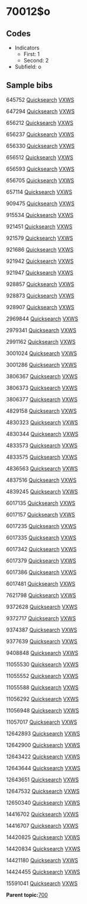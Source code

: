 # 70012$o

## Codes

-   Indicators
    -   First: 1
    -   Second: 2
-   Subfield: o

## Sample bibs

645752 [Quicksearch](https://search.library.yale.edu/catalog/645752) [VXWS](http://prodorbis.library.yale.edu:7014/vxws/GetHoldingsService?bibId=645752)

647294 [Quicksearch](https://search.library.yale.edu/catalog/647294) [VXWS](http://prodorbis.library.yale.edu:7014/vxws/GetHoldingsService?bibId=647294)

656212 [Quicksearch](https://search.library.yale.edu/catalog/656212) [VXWS](http://prodorbis.library.yale.edu:7014/vxws/GetHoldingsService?bibId=656212)

656237 [Quicksearch](https://search.library.yale.edu/catalog/656237) [VXWS](http://prodorbis.library.yale.edu:7014/vxws/GetHoldingsService?bibId=656237)

656330 [Quicksearch](https://search.library.yale.edu/catalog/656330) [VXWS](http://prodorbis.library.yale.edu:7014/vxws/GetHoldingsService?bibId=656330)

656512 [Quicksearch](https://search.library.yale.edu/catalog/656512) [VXWS](http://prodorbis.library.yale.edu:7014/vxws/GetHoldingsService?bibId=656512)

656593 [Quicksearch](https://search.library.yale.edu/catalog/656593) [VXWS](http://prodorbis.library.yale.edu:7014/vxws/GetHoldingsService?bibId=656593)

656705 [Quicksearch](https://search.library.yale.edu/catalog/656705) [VXWS](http://prodorbis.library.yale.edu:7014/vxws/GetHoldingsService?bibId=656705)

657114 [Quicksearch](https://search.library.yale.edu/catalog/657114) [VXWS](http://prodorbis.library.yale.edu:7014/vxws/GetHoldingsService?bibId=657114)

909475 [Quicksearch](https://search.library.yale.edu/catalog/909475) [VXWS](http://prodorbis.library.yale.edu:7014/vxws/GetHoldingsService?bibId=909475)

915534 [Quicksearch](https://search.library.yale.edu/catalog/915534) [VXWS](http://prodorbis.library.yale.edu:7014/vxws/GetHoldingsService?bibId=915534)

921451 [Quicksearch](https://search.library.yale.edu/catalog/921451) [VXWS](http://prodorbis.library.yale.edu:7014/vxws/GetHoldingsService?bibId=921451)

921579 [Quicksearch](https://search.library.yale.edu/catalog/921579) [VXWS](http://prodorbis.library.yale.edu:7014/vxws/GetHoldingsService?bibId=921579)

921686 [Quicksearch](https://search.library.yale.edu/catalog/921686) [VXWS](http://prodorbis.library.yale.edu:7014/vxws/GetHoldingsService?bibId=921686)

921942 [Quicksearch](https://search.library.yale.edu/catalog/921942) [VXWS](http://prodorbis.library.yale.edu:7014/vxws/GetHoldingsService?bibId=921942)

921947 [Quicksearch](https://search.library.yale.edu/catalog/921947) [VXWS](http://prodorbis.library.yale.edu:7014/vxws/GetHoldingsService?bibId=921947)

928857 [Quicksearch](https://search.library.yale.edu/catalog/928857) [VXWS](http://prodorbis.library.yale.edu:7014/vxws/GetHoldingsService?bibId=928857)

928873 [Quicksearch](https://search.library.yale.edu/catalog/928873) [VXWS](http://prodorbis.library.yale.edu:7014/vxws/GetHoldingsService?bibId=928873)

928907 [Quicksearch](https://search.library.yale.edu/catalog/928907) [VXWS](http://prodorbis.library.yale.edu:7014/vxws/GetHoldingsService?bibId=928907)

2969844 [Quicksearch](https://search.library.yale.edu/catalog/2969844) [VXWS](http://prodorbis.library.yale.edu:7014/vxws/GetHoldingsService?bibId=2969844)

2979341 [Quicksearch](https://search.library.yale.edu/catalog/2979341) [VXWS](http://prodorbis.library.yale.edu:7014/vxws/GetHoldingsService?bibId=2979341)

2991162 [Quicksearch](https://search.library.yale.edu/catalog/2991162) [VXWS](http://prodorbis.library.yale.edu:7014/vxws/GetHoldingsService?bibId=2991162)

3001024 [Quicksearch](https://search.library.yale.edu/catalog/3001024) [VXWS](http://prodorbis.library.yale.edu:7014/vxws/GetHoldingsService?bibId=3001024)

3001286 [Quicksearch](https://search.library.yale.edu/catalog/3001286) [VXWS](http://prodorbis.library.yale.edu:7014/vxws/GetHoldingsService?bibId=3001286)

3806367 [Quicksearch](https://search.library.yale.edu/catalog/3806367) [VXWS](http://prodorbis.library.yale.edu:7014/vxws/GetHoldingsService?bibId=3806367)

3806373 [Quicksearch](https://search.library.yale.edu/catalog/3806373) [VXWS](http://prodorbis.library.yale.edu:7014/vxws/GetHoldingsService?bibId=3806373)

3806377 [Quicksearch](https://search.library.yale.edu/catalog/3806377) [VXWS](http://prodorbis.library.yale.edu:7014/vxws/GetHoldingsService?bibId=3806377)

4829158 [Quicksearch](https://search.library.yale.edu/catalog/4829158) [VXWS](http://prodorbis.library.yale.edu:7014/vxws/GetHoldingsService?bibId=4829158)

4830323 [Quicksearch](https://search.library.yale.edu/catalog/4830323) [VXWS](http://prodorbis.library.yale.edu:7014/vxws/GetHoldingsService?bibId=4830323)

4830344 [Quicksearch](https://search.library.yale.edu/catalog/4830344) [VXWS](http://prodorbis.library.yale.edu:7014/vxws/GetHoldingsService?bibId=4830344)

4833573 [Quicksearch](https://search.library.yale.edu/catalog/4833573) [VXWS](http://prodorbis.library.yale.edu:7014/vxws/GetHoldingsService?bibId=4833573)

4833575 [Quicksearch](https://search.library.yale.edu/catalog/4833575) [VXWS](http://prodorbis.library.yale.edu:7014/vxws/GetHoldingsService?bibId=4833575)

4836563 [Quicksearch](https://search.library.yale.edu/catalog/4836563) [VXWS](http://prodorbis.library.yale.edu:7014/vxws/GetHoldingsService?bibId=4836563)

4837516 [Quicksearch](https://search.library.yale.edu/catalog/4837516) [VXWS](http://prodorbis.library.yale.edu:7014/vxws/GetHoldingsService?bibId=4837516)

4839245 [Quicksearch](https://search.library.yale.edu/catalog/4839245) [VXWS](http://prodorbis.library.yale.edu:7014/vxws/GetHoldingsService?bibId=4839245)

6017135 [Quicksearch](https://search.library.yale.edu/catalog/6017135) [VXWS](http://prodorbis.library.yale.edu:7014/vxws/GetHoldingsService?bibId=6017135)

6017157 [Quicksearch](https://search.library.yale.edu/catalog/6017157) [VXWS](http://prodorbis.library.yale.edu:7014/vxws/GetHoldingsService?bibId=6017157)

6017235 [Quicksearch](https://search.library.yale.edu/catalog/6017235) [VXWS](http://prodorbis.library.yale.edu:7014/vxws/GetHoldingsService?bibId=6017235)

6017335 [Quicksearch](https://search.library.yale.edu/catalog/6017335) [VXWS](http://prodorbis.library.yale.edu:7014/vxws/GetHoldingsService?bibId=6017335)

6017342 [Quicksearch](https://search.library.yale.edu/catalog/6017342) [VXWS](http://prodorbis.library.yale.edu:7014/vxws/GetHoldingsService?bibId=6017342)

6017379 [Quicksearch](https://search.library.yale.edu/catalog/6017379) [VXWS](http://prodorbis.library.yale.edu:7014/vxws/GetHoldingsService?bibId=6017379)

6017386 [Quicksearch](https://search.library.yale.edu/catalog/6017386) [VXWS](http://prodorbis.library.yale.edu:7014/vxws/GetHoldingsService?bibId=6017386)

6017481 [Quicksearch](https://search.library.yale.edu/catalog/6017481) [VXWS](http://prodorbis.library.yale.edu:7014/vxws/GetHoldingsService?bibId=6017481)

7621798 [Quicksearch](https://search.library.yale.edu/catalog/7621798) [VXWS](http://prodorbis.library.yale.edu:7014/vxws/GetHoldingsService?bibId=7621798)

9372628 [Quicksearch](https://search.library.yale.edu/catalog/9372628) [VXWS](http://prodorbis.library.yale.edu:7014/vxws/GetHoldingsService?bibId=9372628)

9372717 [Quicksearch](https://search.library.yale.edu/catalog/9372717) [VXWS](http://prodorbis.library.yale.edu:7014/vxws/GetHoldingsService?bibId=9372717)

9374387 [Quicksearch](https://search.library.yale.edu/catalog/9374387) [VXWS](http://prodorbis.library.yale.edu:7014/vxws/GetHoldingsService?bibId=9374387)

9377639 [Quicksearch](https://search.library.yale.edu/catalog/9377639) [VXWS](http://prodorbis.library.yale.edu:7014/vxws/GetHoldingsService?bibId=9377639)

9408848 [Quicksearch](https://search.library.yale.edu/catalog/9408848) [VXWS](http://prodorbis.library.yale.edu:7014/vxws/GetHoldingsService?bibId=9408848)

11055530 [Quicksearch](https://search.library.yale.edu/catalog/11055530) [VXWS](http://prodorbis.library.yale.edu:7014/vxws/GetHoldingsService?bibId=11055530)

11055552 [Quicksearch](https://search.library.yale.edu/catalog/11055552) [VXWS](http://prodorbis.library.yale.edu:7014/vxws/GetHoldingsService?bibId=11055552)

11055588 [Quicksearch](https://search.library.yale.edu/catalog/11055588) [VXWS](http://prodorbis.library.yale.edu:7014/vxws/GetHoldingsService?bibId=11055588)

11056292 [Quicksearch](https://search.library.yale.edu/catalog/11056292) [VXWS](http://prodorbis.library.yale.edu:7014/vxws/GetHoldingsService?bibId=11056292)

11056948 [Quicksearch](https://search.library.yale.edu/catalog/11056948) [VXWS](http://prodorbis.library.yale.edu:7014/vxws/GetHoldingsService?bibId=11056948)

11057017 [Quicksearch](https://search.library.yale.edu/catalog/11057017) [VXWS](http://prodorbis.library.yale.edu:7014/vxws/GetHoldingsService?bibId=11057017)

12642893 [Quicksearch](https://search.library.yale.edu/catalog/12642893) [VXWS](http://prodorbis.library.yale.edu:7014/vxws/GetHoldingsService?bibId=12642893)

12642900 [Quicksearch](https://search.library.yale.edu/catalog/12642900) [VXWS](http://prodorbis.library.yale.edu:7014/vxws/GetHoldingsService?bibId=12642900)

12643422 [Quicksearch](https://search.library.yale.edu/catalog/12643422) [VXWS](http://prodorbis.library.yale.edu:7014/vxws/GetHoldingsService?bibId=12643422)

12643644 [Quicksearch](https://search.library.yale.edu/catalog/12643644) [VXWS](http://prodorbis.library.yale.edu:7014/vxws/GetHoldingsService?bibId=12643644)

12643651 [Quicksearch](https://search.library.yale.edu/catalog/12643651) [VXWS](http://prodorbis.library.yale.edu:7014/vxws/GetHoldingsService?bibId=12643651)

12647532 [Quicksearch](https://search.library.yale.edu/catalog/12647532) [VXWS](http://prodorbis.library.yale.edu:7014/vxws/GetHoldingsService?bibId=12647532)

12650340 [Quicksearch](https://search.library.yale.edu/catalog/12650340) [VXWS](http://prodorbis.library.yale.edu:7014/vxws/GetHoldingsService?bibId=12650340)

14416702 [Quicksearch](https://search.library.yale.edu/catalog/14416702) [VXWS](http://prodorbis.library.yale.edu:7014/vxws/GetHoldingsService?bibId=14416702)

14416707 [Quicksearch](https://search.library.yale.edu/catalog/14416707) [VXWS](http://prodorbis.library.yale.edu:7014/vxws/GetHoldingsService?bibId=14416707)

14420825 [Quicksearch](https://search.library.yale.edu/catalog/14420825) [VXWS](http://prodorbis.library.yale.edu:7014/vxws/GetHoldingsService?bibId=14420825)

14420834 [Quicksearch](https://search.library.yale.edu/catalog/14420834) [VXWS](http://prodorbis.library.yale.edu:7014/vxws/GetHoldingsService?bibId=14420834)

14421180 [Quicksearch](https://search.library.yale.edu/catalog/14421180) [VXWS](http://prodorbis.library.yale.edu:7014/vxws/GetHoldingsService?bibId=14421180)

14424455 [Quicksearch](https://search.library.yale.edu/catalog/14424455) [VXWS](http://prodorbis.library.yale.edu:7014/vxws/GetHoldingsService?bibId=14424455)

15591041 [Quicksearch](https://search.library.yale.edu/catalog/15591041) [VXWS](http://prodorbis.library.yale.edu:7014/vxws/GetHoldingsService?bibId=15591041)

**Parent topic:**[700](../../tags/700/700.md)

